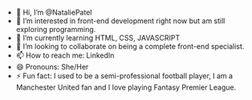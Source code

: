 - 👋 Hi, I’m @NataliePatel
- 👀 I’m interested in front-end development right now but am still exploring programming.
- 🌱 I’m currently learning HTML, CSS, JAVASCRIPT
- 💞️ I’m looking to collaborate on being a complete front-end specialist.
- 📫 How to reach me: LinkedIn
- 😄 Pronouns: She/Her
- ⚡ Fun fact: I used to be a semi-professional football player, I am a Manchester United fan and I love playing Fantasy Premier League.

<!---
NataliePatel/NataliePatel is a ✨ special ✨ repository because its `README.md` (this file) appears on your GitHub profile.
You can click the Preview link to take a look at your changes.
--->
